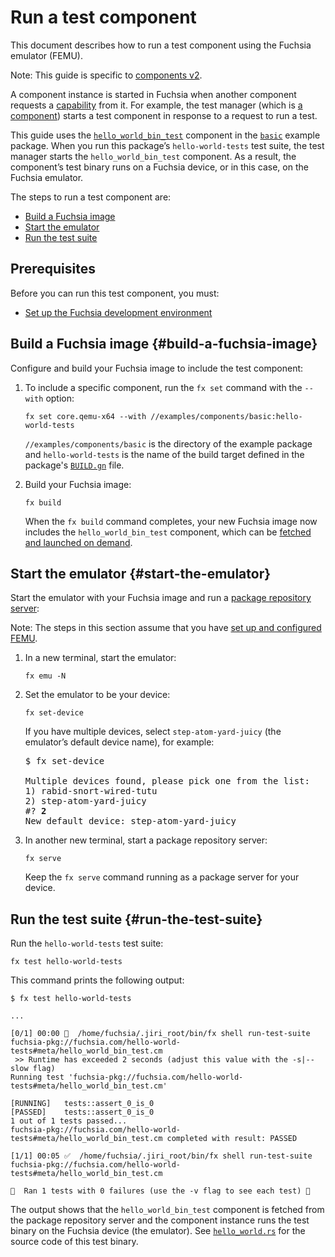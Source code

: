 # Run a test component

This document describes how to run a test component using the Fuchsia emulator (FEMU).

Note: This guide is specific to [components v2](/docs/concepts/components/v2).

A component instance is started in Fuchsia when another component requests a
[capability](/docs/concepts/components/v2/capabilities/README.md) from it. For
example, the test manager
(which is [a component](/docs/concepts/components/v2/introduction.md#everything_is_a_component_almost))
starts a test component in response to a request to run a test.

This guide uses the
<code>[hello_world_bin_test](/examples/components/basic/meta/hello_world_bin_test.cml)</code>
component in the <code>[basic](/examples/components/basic)</code> example package. When you
run this package’s `hello-world-tests` test suite, the test manager starts the
`hello_world_bin_test` component. As a result, the component’s test binary runs
on a Fuchsia device, or in this case, on the Fuchsia emulator.

The steps to run a test component are:

*   [Build a Fuchsia image](#build-a-fuchsia-image)
*   [Start the emulator](#start-the-emulator)
*   [Run the test suite](#run-the-test-suite)

## Prerequisites

Before you can run this test component, you must: 

*   [Set up the Fuchsia development environment](/docs/get-started/get_fuchsia_source.md)

## Build a Fuchsia image {#build-a-fuchsia-image}

Configure and build your Fuchsia image to include the test component:

1.  To include a specific component, run the `fx set` command with the `--with`
    option:

    ```posix-terminal
    fx set core.qemu-x64 --with //examples/components/basic:hello-world-tests
    ```

    `//examples/components/basic` is the directory of the example package and
    `hello-world-tests` is the name of the build target defined in the package's
    <code>[BUILD.gn](/examples/components/basic/BUILD.gn)</code> file.

1.  Build your Fuchsia image:

    ```posix-terminal
    fx build
    ```

    When the `fx build` command completes, your new Fuchsia image now includes
    the `hello_world_bin_test` component, which can be
    [fetched and launched on demand](/docs/concepts/build_system/boards_and_products.md#universe).

## Start the emulator {#start-the-emulator}

Start the emulator with your Fuchsia image and run a
[package repository server](/docs/development/build/fx.md#serve-a-build):

Note: The steps in this section assume that you have
[set up and configured FEMU](/docs/get-started/set_up_femu.md).

1.  In a new terminal, start the emulator:

    ```posix-terminal
    fx emu -N
    ```

1.  Set the emulator to be your device:

    ```posix-terminal
    fx set-device
    ```

    If you have multiple devices, select `step-atom-yard-juicy` (the emulator’s
    default device name), for example:

    <pre>
    $ fx set-device

    Multiple devices found, please pick one from the list:
    1) rabid-snort-wired-tutu
    2) step-atom-yard-juicy
    #? <b>2</b>
    New default device: step-atom-yard-juicy
    </pre>

1.  In another new terminal, start a package repository server:

    ```posix-terminal
    fx serve
    ```

    Keep the `fx serve` command running as a package server for your device.

## Run the test suite {#run-the-test-suite}

Run the `hello-world-tests` test suite:

```posix-terminal
fx test hello-world-tests
```

This command prints the following output:

```none
$ fx test hello-world-tests

...

[0/1] 00:00 🤔  /home/fuchsia/.jiri_root/bin/fx shell run-test-suite fuchsia-pkg://fuchsia.com/hello-world-tests#meta/hello_world_bin_test.cm
 >> Runtime has exceeded 2 seconds (adjust this value with the -s|--slow flag)
Running test 'fuchsia-pkg://fuchsia.com/hello-world-tests#meta/hello_world_bin_test.cm'

[RUNNING]   tests::assert_0_is_0
[PASSED]    tests::assert_0_is_0
1 out of 1 tests passed...
fuchsia-pkg://fuchsia.com/hello-world-tests#meta/hello_world_bin_test.cm completed with result: PASSED

[1/1] 00:05 ✅  /home/fuchsia/.jiri_root/bin/fx shell run-test-suite fuchsia-pkg://fuchsia.com/hello-world-tests#meta/hello_world_bin_test.cm

🎉  Ran 1 tests with 0 failures (use the -v flag to see each test) 🎉
```

The output shows that the `hello_world_bin_test` component is fetched from the
package repository server and the component instance runs the test binary on the
Fuchsia device (the emulator). See
<code>[hello_world.rs](/examples/components/basic/src/hello_world.rs)</code>
for the source code of this test binary.
